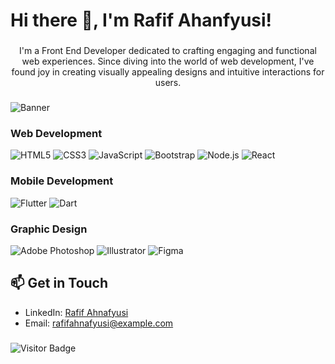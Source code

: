 <h1 align="left">Hi there 👋, I'm Rafif Ahanfyusi!</h1>

###

<p align="center">I'm a Front End Developer dedicated to crafting engaging and functional web experiences. Since diving into the world of web development, I've found joy in creating visually appealing designs and intuitive interactions for users.</p>

###

![Banner](https://i.postimg.cc/K8bXCqtg/github-header-image-1.png)

### Web Development
![HTML5](https://img.shields.io/badge/-HTML5-E34F26?style=flat&logo=html5&logoColor=white)
![CSS3](https://img.shields.io/badge/-CSS3-1572B6?style=flat&logo=css3&logoColor=white)
![JavaScript](https://img.shields.io/badge/-JavaScript-F7DF1E?style=flat&logo=javascript&logoColor=black)
![Bootstrap](https://img.shields.io/badge/-Bootstrap-563D7C?style=flat&logo=bootstrap&logoColor=white)
![Node.js](https://img.shields.io/badge/-Node.js-339933?style=flat&logo=node.js&logoColor=white)
![React](https://img.shields.io/badge/-React-61DAFB?style=flat&logo=react&logoColor=black)

### Mobile Development
![Flutter](https://img.shields.io/badge/-Flutter-02569B?style=flat&logo=flutter&logoColor=white)
![Dart](https://img.shields.io/badge/-Dart-0175C2?style=flat&logo=dart&logoColor=white)

### Graphic Design
![Adobe Photoshop](https://img.shields.io/badge/-Photoshop-31A8FF?style=flat&logo=adobe-photoshop&logoColor=white)
![Illustrator](https://img.shields.io/badge/-Illustrator-FF9A00?style=flat&logo=adobe-illustrator&logoColor=white)
![Figma](https://img.shields.io/badge/-Figma-F24E1E?style=flat&logo=figma&logoColor=white)

## 📫 Get in Touch

- LinkedIn: [Rafif Ahnafyusi](https://www.linkedin.com/in/rafifahnafyusi/)
- Email: [rafifahnafyusi@example.com](mailto:rafifahnafyusi@gmail.com)

###

![Visitor Badge](https://visitor-badge.laobi.icu/badge?page_id=raffadness.raffadness)
